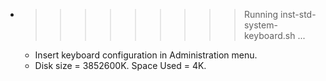 * >>>>>>>>> Running inst-std-system-keyboard.sh ...
  * Insert keyboard configuration in Administration menu.
  * Disk size = 3852600K. Space Used = 4K.

